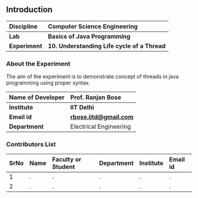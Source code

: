 ## Introduction


<b>Discipline | <b>Computer Science Engineering
:--|:--|
<b> Lab | <b> Basics of Java Programming
<b> Experiment|     <b> 10. Understanding Life cycle of a Thread
### About the Experiment 

The aim of the experiment is to demonstrate concept of threads in java programming using proper syntax.

<b>Name of Developer | <b> Prof. Ranjan Bose 
:--|:--|
<b> Institute | <b>  IIT Delhi
<b> Email id|     <b>  rbose.iitd@gmail.com
<b> Department |  Electrical Engineering

### Contributors List

SrNo | Name | Faculty or Student | Department| Institute | Email id
:--|:--|:--|:--|:--|:--|
1 | . | . | . | . | .
2 | . | . | . | . | .

